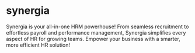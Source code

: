# synergia
Synergia is your all-in-one HRM powerhouse! From seamless recruitment to effortless payroll and performance management, Synergia simplifies every aspect of HR for growing teams. Empower your business with a smarter, more efficient HR solution!
